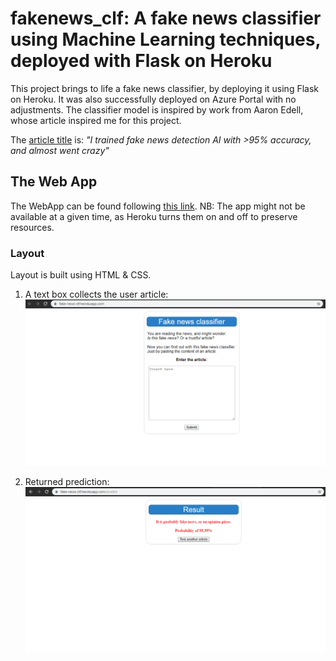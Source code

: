 # fakenews_clf: A fake news classifier using Machine Learning techniques, deployed with Flask on Heroku

This project brings to life a fake news classifier, by deploying it using Flask on Heroku. It was also successfully deployed on Azure Portal with no adjustments.
The classifier model is inspired by work from Aaron Edell, whose article inspired me for this project.


The [article title](https://towardsdatascience.com/i-trained-fake-news-detection-ai-with-95-accuracy-and-almost-went-crazy-d10589aa57c) is: <i> "I trained fake news detection AI with >95% accuracy, and almost went crazy" </i>

## The Web App
The WebApp can be found following [this link](https://fake-news-clf.herokuapp.com/).
NB: The app might not be available at a given time, as Heroku turns them on and off to preserve resources.

### Layout
Layout is built using HTML & CSS.

1. A text box collects the user article: 
![alt text](https://github.com/mcsime92/fakenews_clf/blob/master/fakenewsclf-1.png "Text box for article")

2. Returned prediction: 
![alt text](https://github.com/mcsime92/fakenews_clf/blob/master/fakenewsclf-2.png "Returned prediction")

